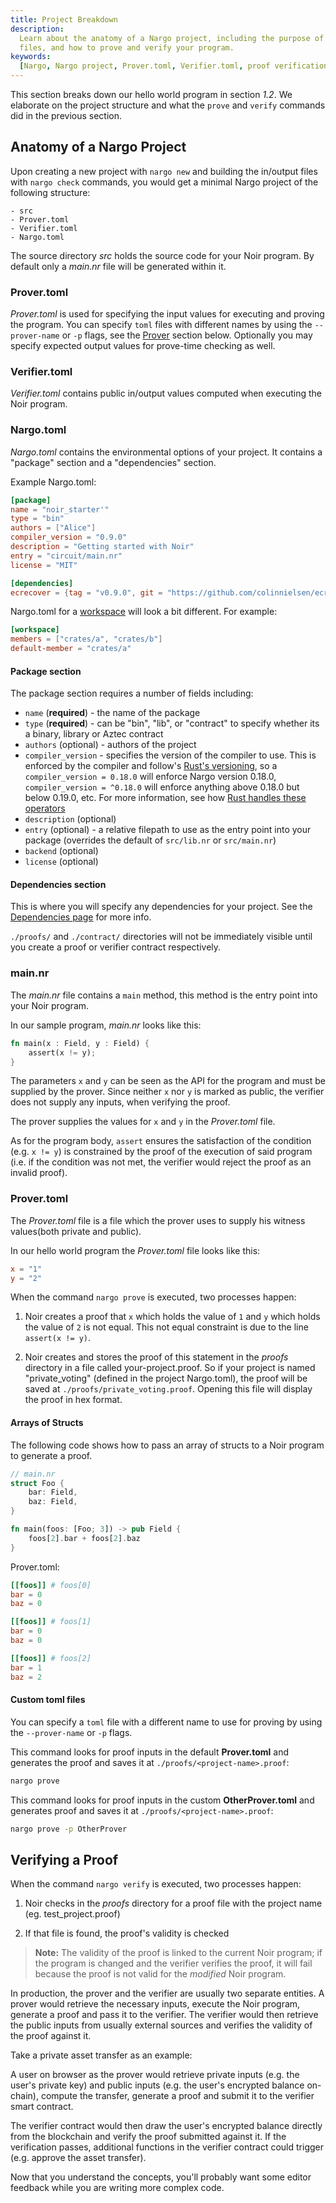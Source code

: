 ```yaml
---
title: Project Breakdown
description:
  Learn about the anatomy of a Nargo project, including the purpose of the Prover and Verifier TOML
  files, and how to prove and verify your program.
keywords:
  [Nargo, Nargo project, Prover.toml, Verifier.toml, proof verification, private asset transfer]
---
```


This section breaks down our hello world program in section _1.2_. We elaborate on the project
structure and what the `prove` and `verify` commands did in the previous section.

## Anatomy of a Nargo Project

Upon creating a new project with `nargo new` and building the in/output files with `nargo check`
commands, you would get a minimal Nargo project of the following structure:

    - src
    - Prover.toml
    - Verifier.toml
    - Nargo.toml

The source directory _src_ holds the source code for your Noir program. By default only a _main.nr_
file will be generated within it.

### Prover.toml

_Prover.toml_ is used for specifying the input values for executing and proving the program. You can specify `toml` files with different names by using the `--prover-name` or `-p` flags, see the [Prover](#provertoml) section below. Optionally you may specify expected output values for prove-time checking as well.

### Verifier.toml

_Verifier.toml_ contains public in/output values computed when executing the Noir program.

### Nargo.toml

_Nargo.toml_ contains the environmental options of your project. It contains a "package" section and a "dependencies" section.

Example Nargo.toml:

```toml
[package]
name = "noir_starter'"
type = "bin"
authors = ["Alice"]
compiler_version = "0.9.0"
description = "Getting started with Noir"
entry = "circuit/main.nr"
license = "MIT"

[dependencies]
ecrecover = {tag = "v0.9.0", git = "https://github.com/colinnielsen/ecrecover-noir.git"}
```

Nargo.toml for a [workspace](../modules_packages_crates/workspaces) will look a bit different. For example:

```toml
[workspace]
members = ["crates/a", "crates/b"]
default-member = "crates/a"
```

#### Package section

The package section requires a number of fields including:

- `name` (**required**) - the name of the package
- `type` (**required**) - can be "bin", "lib", or "contract" to specify whether its a binary, library or Aztec contract
- `authors` (optional) - authors of the project
- `compiler_version` - specifies the version of the compiler to use. This is enforced by the compiler and follow's [Rust's versioning](https://doc.rust-lang.org/cargo/reference/manifest.html#the-version-field), so a `compiler_version = 0.18.0` will enforce Nargo version 0.18.0, `compiler_version = ^0.18.0` will enforce anything above 0.18.0 but below 0.19.0, etc. For more information, see how [Rust handles these operators](https://docs.rs/semver/latest/semver/enum.Op.html)
- `description` (optional)
- `entry` (optional) - a relative filepath to use as the entry point into your package (overrides the default of `src/lib.nr` or `src/main.nr`)
- `backend` (optional)
- `license` (optional)

#### Dependencies section

This is where you will specify any dependencies for your project. See the [Dependencies page](../modules_packages_crates/dependencies) for more info.

`./proofs/` and `./contract/` directories will not be immediately visible until you create a proof or
verifier contract respectively.

### main.nr

The _main.nr_ file contains a `main` method, this method is the entry point into your Noir program.

In our sample program, _main.nr_ looks like this:

```rust
fn main(x : Field, y : Field) {
    assert(x != y);
}
```

The parameters `x` and `y` can be seen as the API for the program and must be supplied by the
prover. Since neither `x` nor `y` is marked as public, the verifier does not supply any inputs, when
verifying the proof.

The prover supplies the values for `x` and `y` in the _Prover.toml_ file.

As for the program body, `assert` ensures the satisfaction of the condition (e.g. `x != y`) is
constrained by the proof of the execution of said program (i.e. if the condition was not met, the
verifier would reject the proof as an invalid proof).

### Prover.toml

The _Prover.toml_ file is a file which the prover uses to supply his witness values(both private and
public).

In our hello world program the _Prover.toml_ file looks like this:

```toml
x = "1"
y = "2"
```

When the command `nargo prove` is executed, two processes happen:

1. Noir creates a proof that `x` which holds the value of `1` and `y` which holds the value of `2`
   is not equal. This not equal constraint is due to the line `assert(x != y)`.

2. Noir creates and stores the proof of this statement in the _proofs_ directory in a file called your-project.proof. So if your project is named "private_voting" (defined in the project Nargo.toml), the proof will be saved at `./proofs/private_voting.proof`. Opening this file will display the proof in hex format.

#### Arrays of Structs

The following code shows how to pass an array of structs to a Noir program to generate a proof.

```rust
// main.nr
struct Foo {
    bar: Field,
    baz: Field,
}

fn main(foos: [Foo; 3]) -> pub Field {
    foos[2].bar + foos[2].baz
}
```

Prover.toml:

```toml
[[foos]] # foos[0]
bar = 0
baz = 0

[[foos]] # foos[1]
bar = 0
baz = 0

[[foos]] # foos[2]
bar = 1
baz = 2
```

#### Custom toml files

You can specify a `toml` file with a different name to use for proving by using the `--prover-name` or `-p` flags.

This command looks for proof inputs in the default **Prover.toml** and generates the proof and saves it at `./proofs/<project-name>.proof`:

```bash
nargo prove
```

This command looks for proof inputs in the custom **OtherProver.toml** and generates proof and saves it at `./proofs/<project-name>.proof`:

```bash
nargo prove -p OtherProver
```

## Verifying a Proof

When the command `nargo verify` is executed, two processes happen:

1. Noir checks in the _proofs_ directory for a proof file with the project name (eg. test_project.proof)

2. If that file is found, the proof's validity is checked

> **Note:** The validity of the proof is linked to the current Noir program; if the program is
> changed and the verifier verifies the proof, it will fail because the proof is not valid for the
> _modified_ Noir program.

In production, the prover and the verifier are usually two separate entities. A prover would
retrieve the necessary inputs, execute the Noir program, generate a proof and pass it to the
verifier. The verifier would then retrieve the public inputs from usually external sources and
verifies the validity of the proof against it.

Take a private asset transfer as an example:

A user on browser as the prover would retrieve private inputs (e.g. the user's private key) and
public inputs (e.g. the user's encrypted balance on-chain), compute the transfer, generate a proof
and submit it to the verifier smart contract.

The verifier contract would then draw the user's encrypted balance directly from the blockchain and
verify the proof submitted against it. If the verification passes, additional functions in the
verifier contract could trigger (e.g. approve the asset transfer).

Now that you understand the concepts, you'll probably want some editor feedback while you are writing more complex code.
